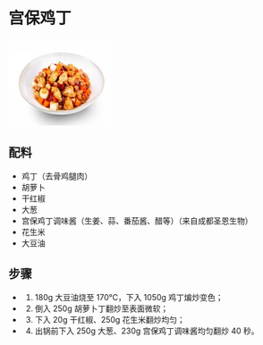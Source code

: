# 宫保鸡丁

![宫保鸡丁](../images/宫保鸡丁.png)


## 配料
- 鸡丁（去骨鸡腿肉）
- 胡萝卜
- 干红椒
- 大葱
- 宫保鸡丁调味酱（生姜、蒜、番茄酱、醋等）（来自成都圣恩生物）
- 花生米
- 大豆油

## 步骤
- 1. 180g 大豆油烧至 170℃，下入 1050g 鸡丁煸炒变色；
- 2. 倒入 250g 胡萝卜丁翻炒至表面微软；
- 3. 下入 20g 干红椒、250g 花生米翻炒均匀；
- 4. 出锅前下入 250g 大葱、230g 宫保鸡丁调味酱均匀翻炒 40 秒。
